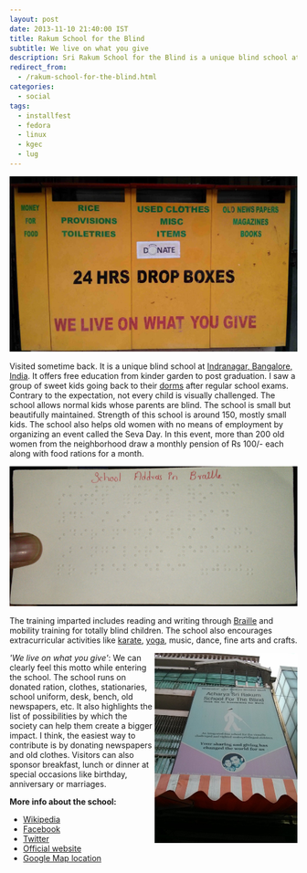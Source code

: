 ```yaml
---
layout: post
date: 2013-11-10 21:40:00 IST
title: Rakum School for the Blind
subtitle: We live on what you give
description: Sri Rakum School for the Blind is a unique blind school at Indranagar, Bangalore, India. It offers free education from kinder garden to post graduation. Moto - We live on what you give
redirect_from:
  - /rakum-school-for-the-blind.html
categories:
  - social
tags:
  - installfest
  - fedora
  - linux
  - kgec
  - lug
---
```


![We live on what you give](/res/posts/rakum-school-for-the-blind/rakum.jpg)

Visited sometime back. It is a unique blind school at [Indranagar, Bangalore, India](https://maps.google.com/maps?q=Rakum+Blind+School,+Bangalore,+Karnataka,+India&hl=en&sll=37.0625,-95.677068&sspn=46.409192,81.5625&oq=rakum+&t=m&z=17). It offers free education from kinder garden to post graduation. I saw a group of sweet kids going back to their [dorms](http://rakum.org/rakum_school/node/147) after regular school exams. Contrary to the expectation, not every child is visually challenged. The school allows normal kids whose parents are blind. The school is small but beautifully maintained. Strength of this school is around 150, mostly small kids. The school also helps old women with no means of employment by organizing an event called the Seva Day. In this event, more than 200 old women from the neighborhood draw a monthly pension of Rs 100/- each along with food rations for a month.

![](/res/posts/rakum-school-for-the-blind/braille.jpg)

The training imparted includes reading and writing through [Braille](http://en.wikipedia.org/wiki/Braille) and mobility training for totally blind children. The school also encourages extracurricular activities like [karate](http://rakum.org/rakum_school/node/135), [yoga](http://rakum.org/rakum_school/node/171), music, dance, fine arts and crafts.

<img src="/res/posts/rakum-school-for-the-blind/entrance.jpg" width="250" align="right">

*'We live on what you give'*: We can clearly feel this motto while entering the school. The school runs on donated ration, clothes, stationaries, school uniform, desk, bench, old newspapers, etc. It also highlights the list of possibilities by which the society can help them create a bigger impact. I think, the easiest way to contribute is by donating newspapers and old clothes. Visitors can also sponsor breakfast, lunch or dinner at special occasions like birthday, anniversary or marriages.

**More info about the school:**

- [Wikipedia](http://en.wikipedia.org/wiki/Sri_Rakum_School_for_the_Blind)
- [Facebook](https://www.facebook.com/Sri.Rakum.Blind.School)
- [Twitter](https://twitter.com/rakum)
- [Official website](http://www.rakum.org/)
- [Google Map location](https://maps.google.com/maps?q=Rakum+Blind+School,+Bangalore,+Karnataka,+India&hl=en&sll=37.0625,-95.677068&sspn=46.409192,81.5625&oq=rakum+&t=m&z=17)
